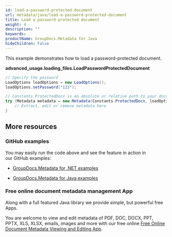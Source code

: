 ```yaml
---
id: load-a-password-protected-document
url: metadata/java/load-a-password-protected-document
title: Load a password-protected document
weight: 4
description: ""
keywords: 
productName: GroupDocs.Metadata for Java
hideChildren: False
---
```

This example demonstrates how to load a password-protected document.

**advanced\_usage.loading\_files.LoadPasswordProtectedDocument**

```csharp
// Specify the password
LoadOptions loadOptions = new LoadOptions();
loadOptions.setPassword("123");

// Constants.ProtectedDocx is an absolute or relative path to your document. Ex: @"C:\Docs\source.docx"
try (Metadata metadata = new Metadata(Constants.ProtectedDocx, loadOptions)) {
	// Extract, edit or remove metadata here
}
```

## More resources

### GitHub examples

You may easily run the code above and see the feature in action in our GitHub examples:

*   [GroupDocs.Metadata for .NET examples](https://github.com/groupdocs-metadata/GroupDocs.Metadata-for-.NET)
    
*   [GroupDocs.Metadata for Java examples](https://github.com/groupdocs-metadata/GroupDocs.Metadata-for-Java)
    

### Free online document metadata management App

Along with a full featured Java library we provide simple, but powerful free Apps.

You are welcome to view and edit metadata of PDF, DOC, DOCX, PPT, PPTX, XLS, XLSX, emails, images and more with our free online [Free Online Document Metadata Viewing and Editing App](https://products.groupdocs.app/metadata).
